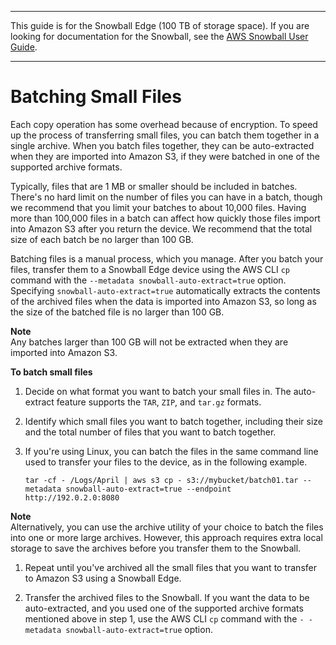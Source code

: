 --------

This guide is for the Snowball Edge \(100 TB of storage space\)\. If you are looking for documentation for the Snowball, see the [AWS Snowball User Guide](http://docs.aws.amazon.com/snowball/latest/ug/whatissnowball.html)\.

--------

# Batching Small Files<a name="batching-small-files"></a>

Each copy operation has some overhead because of encryption\. To speed up the process of transferring small files, you can batch them together in a single archive\. When you batch files together, they can be auto\-extracted when they are imported into Amazon S3, if they were batched in one of the supported archive formats\.

Typically, files that are 1 MB or smaller should be included in batches\. There's no hard limit on the number of files you can have in a batch, though we recommend that you limit your batches to about 10,000 files\. Having more than 100,000 files in a batch can affect how quickly those files import into Amazon S3 after you return the device\. We recommend that the total size of each batch be no larger than 100 GB\.

Batching files is a manual process, which you manage\. After you batch your files, transfer them to a Snowball Edge device using the AWS CLI `cp` command with the `--metadata snowball-auto-extract=true` option\. Specifying `snowball-auto-extract=true` automatically extracts the contents of the archived files when the data is imported into Amazon S3, so long as the size of the batched file is no larger than 100 GB\.

**Note**  
Any batches larger than 100 GB will not be extracted when they are imported into Amazon S3\.

**To batch small files**

1. Decide on what format you want to batch your small files in\. The auto\-extract feature supports the `TAR`, `ZIP`, and `tar.gz` formats\.

1. Identify which small files you want to batch together, including their size and the total number of files that you want to batch together\.

1. If you're using Linux, you can batch the files in the same command line used to transfer your files to the device, as in the following example\.

   ```
   tar -cf - /Logs/April | aws s3 cp - s3://mybucket/batch01.tar --metadata snowball-auto-extract=true --endpoint http://192.0.2.0:8080
   ```
**Note**  
Alternatively, you can use the archive utility of your choice to batch the files into one or more large archives\. However, this approach requires extra local storage to save the archives before you transfer them to the Snowball\.

1. Repeat until you've archived all the small files that you want to transfer to Amazon S3 using a Snowball Edge\.

1. Transfer the archived files to the Snowball\. If you want the data to be auto\-extracted, and you used one of the supported archive formats mentioned above in step 1, use the AWS CLI `cp` command with the `- -metadata snowball-auto-extract=true` option\.